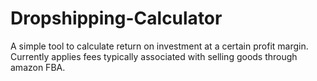 # Dropshipping-Calculator
A simple tool to calculate return on investment at a certain profit margin. Currently applies fees typically associated with selling goods through amazon FBA.

